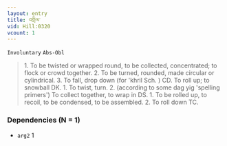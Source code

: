 ```yaml
---
layout: entry
title: འགྲིལ་
vid: Hill:0320
vcount: 1
---
```

`Involuntary` `Abs-Obl`
> 1\.
 To be twisted or wrapped round, to be collected, concentrated; to flock or crowd together\.
 2\.
 To be turned, rounded, made circular or cylindrical\.
 3\.
 To fall, drop down (for 'khril Sch\.
) CD\.
 To roll up; to snowball DK\.
 1\.
 To twist, turn\.
 2\.
 (according to some dag yig 'spelling primers') To collect together, to wrap in DS\.
 1\.
 To be rolled up, to recoil, to be condensed, to be assembled\.
 2\.
 To roll down TC\.

### Dependencies (N = 1)
* `arg2` 1
